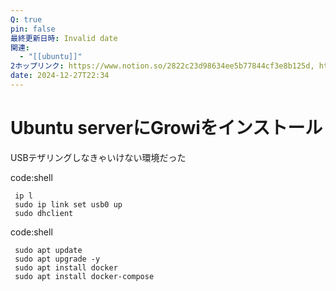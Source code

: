 ```yaml
---
Q: true
pin: false
最終更新日時: Invalid date
関連:
  - "[[ubuntu]]"
2ホップリンク: https://www.notion.so/2822c23d98634ee5b77844cf3e8b125d, https://www.notion.so/2ada653c5a1a418cb38fe4229087dfe4, https://www.notion.so/7497737199d94b8d81c57d0eb4698245, https://www.notion.so/7ce14d3a6bc0447faa71bc56b605aebc, https://www.notion.so/f3dc85f976e640ceaf469d105f4bc988, https://www.notion.so/f4d26d3c521b4fb5999d72f3c2601026
date: 2024-12-27T22:34
---
```

# Ubuntu serverにGrowiをインストール

USBテザリングしなきゃいけない環境だった

code:shell

```Plain
 ip l
 sudo ip link set usb0 up
 sudo dhclient
```

code:shell

```Plain
 sudo apt update
 sudo apt upgrade -y
 sudo apt install docker
 sudo apt install docker-compose
```